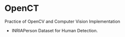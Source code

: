 # OpenCT
Practice of OpenCV and Computer Vision Implementation

* INRIAPerson Dataset for Human Detection.
